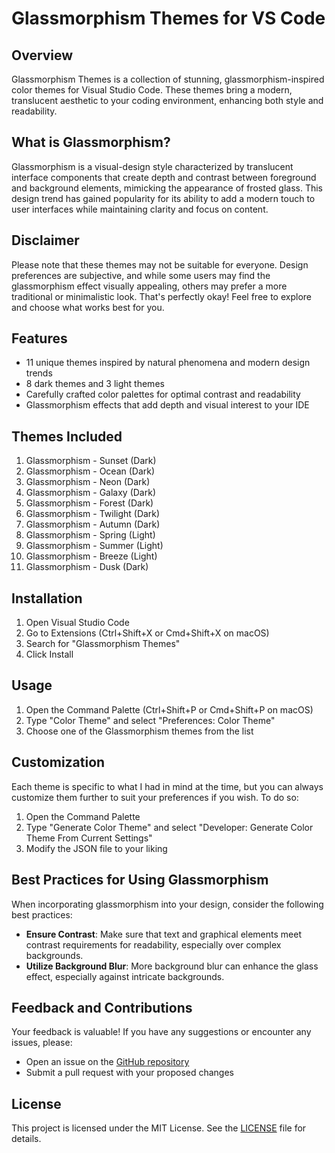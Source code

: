 # Glassmorphism Themes for VS Code

## Overview

Glassmorphism Themes is a collection of stunning, glassmorphism-inspired color themes for Visual Studio Code. These themes bring a modern, translucent aesthetic to your coding environment, enhancing both style and readability.

## What is Glassmorphism?

Glassmorphism is a visual-design style characterized by translucent interface components that create depth and contrast between foreground and background elements, mimicking the appearance of frosted glass. This design trend has gained popularity for its ability to add a modern touch to user interfaces while maintaining clarity and focus on content.

## Disclaimer

Please note that these themes may not be suitable for everyone. Design preferences are subjective, and while some users may find the glassmorphism effect visually appealing, others may prefer a more traditional or minimalistic look. That's perfectly okay! Feel free to explore and choose what works best for you.

## Features

- 11 unique themes inspired by natural phenomena and modern design trends
- 8 dark themes and 3 light themes
- Carefully crafted color palettes for optimal contrast and readability
- Glassmorphism effects that add depth and visual interest to your IDE

## Themes Included

1. Glassmorphism - Sunset (Dark)
2. Glassmorphism - Ocean (Dark)
3. Glassmorphism - Neon (Dark)
4. Glassmorphism - Galaxy (Dark)
5. Glassmorphism - Forest (Dark)
6. Glassmorphism - Twilight (Dark)
7. Glassmorphism - Autumn (Dark)
8. Glassmorphism - Spring (Light)
9. Glassmorphism - Summer (Light)
10. Glassmorphism - Breeze (Light)
11. Glassmorphism - Dusk (Dark)

## Installation

1. Open Visual Studio Code
2. Go to Extensions (Ctrl+Shift+X or Cmd+Shift+X on macOS)
3. Search for "Glassmorphism Themes"
4. Click Install

## Usage

1. Open the Command Palette (Ctrl+Shift+P or Cmd+Shift+P on macOS)
2. Type "Color Theme" and select "Preferences: Color Theme"
3. Choose one of the Glassmorphism themes from the list

## Customization

Each theme is specific to what I had in mind at the time, but you can always customize them further to suit your preferences if you wish. To do so:

1. Open the Command Palette
2. Type "Generate Color Theme" and select "Developer: Generate Color Theme From Current Settings"
3. Modify the JSON file to your liking

## Best Practices for Using Glassmorphism

When incorporating glassmorphism into your design, consider the following best practices:

- **Ensure Contrast**: Make sure that text and graphical elements meet contrast requirements for readability, especially over complex backgrounds.
- **Utilize Background Blur**: More background blur can enhance the glass effect, especially against intricate backgrounds.

## Feedback and Contributions

Your feedback is valuable! If you have any suggestions or encounter any issues, please:

- Open an issue on the [GitHub repository](https://github.com/yourusername/glassmorphism-themes)
- Submit a pull request with your proposed changes

## License

This project is licensed under the MIT License. See the [LICENSE](LICENSE) file for details.